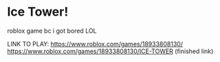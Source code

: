 # Ice Tower!
roblox game bc i got bored LOL

LINK TO PLAY: https://www.roblox.com/games/18933808130/
https://www.roblox.com/games/18933808130/ICE-TOWER  (finished link)
